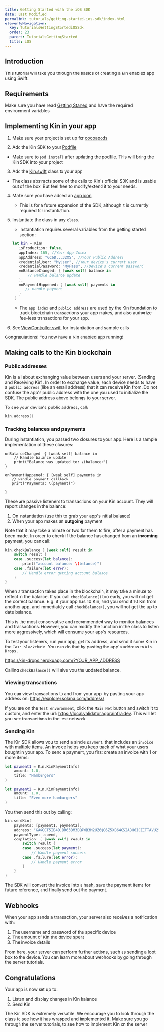 ```yaml
---
title: Getting Started with the iOS SDK
date: Last Modified
permalink: tutorials/getting-started-ios-sdk/index.html
eleventyNavigation:
  key: TutorialsGettingStartediOSSdk
  order: 23
  parent: TutorialsGettingStarted
  title: iOS
---
```



## Introduction

This tutorial will take you through the basics of creating a Kin enabled app using Swift.

## Requirements

Make sure you have read [Getting Started](/tutorials/getting-started/) and have the required environment variables

## Implementing Kin in your app
1. Make sure your project is set up for [cocoapods](https://guides.cocoapods.org/using/using-cocoapods.html)

2. Add the Kin SDK to your [Podfile](https://github.com/richiereitz/kin-starter-ios/blob/main/Podfile)

- Make sure to `pod install` after updating the podfile. This will bring the Kin SDK into your project

3. Add the [Kin.swift](https://github.com/richiereitz/kin-starter-ios/blob/main/kin-starter-ios/Kin.swift) class to your app

- The class abstracts some of the calls to Kin's official SDK and is usable out of the box. But feel free to modify/extend it to your needs.

4. Make sure you have added an [app icon](https://developer.apple.com/tutorials/mac-catalyst/updating-the-app-icon)

   - This is for a future expansion of the SDK, although it is currently required for instantiation.

5. Instantiate the class in any `class`.
   - Instantiation requires several variables from the getting started section:
   ```swift 
   let kin = Kin(
      isProduction: false,
      appIndex: 165, //Your App Index
      appAddress: "GC6D...32XS", //Your Public Address
      credentialUser: "MyUser", //Your device's current user
      credentialPassword: "MyPass", //Device's current password
      onBalanceChanged: { [weak self] balance in
          // Handle balance update
      },
      onPaymentHappened: { [weak self] payments in
         // Handle payment
      }
    )
    ```
      - The `app index` and `public address` are used by the Kin foundation to track blockchain transactions your app makes, and also authorize fee-less transactions for your app.
6. See [ViewController.swift](https://github.com/richiereitz/kin-starter-ios/blob/main/kin-starter-ios/ViewController.swift) for instantiation and sample calls

Congratulations! You now have a Kin enabled app running!

## Making calls to the Kin blockchain

### Public addresses

Kin is all about exchanging value between users and your server. (Sending and Receiving Kin). In order to exchange value, each device needs to have a `public address` (like an email address) that it can receive Kin from. Do not confuse the app's public address with the one you used to initialize the SDK. The public address above belongs to your server.

To see your device's public address, call:

```swift
kin.address()
```

### Tracking balances and payments

During instantiation, you passed two closures to your app. Here is a sample implementation of these clusures:

```swist
onBalanceChanged: { [weak self] balance in
    // Handle balance update
    print("Balance was updated to: \(balance)")
}

onPaymentHappened: { [weak self] paymenta in
   // Handle payment callback
   print("Payments: \(payment)")

}
```

These are passive listeners to transactions on your Kin account. They will report changes in the balance:

1. On instantiation (use this to grab your app's initial balance)
2. When your app makes an **outgoing** payment

Note that it may take a minute or two for them to fire, after a payment has been made. In order to check if the balance has changed from an **incoming** payment, you can call:

```swift
kin.checkBalance { [weak self] result in
    switch result {
    case .success(let balance):
        print("account balance: \(balance)")
    case .failure(let error):
        // Handle error getting account balance
    }
}
```

When a transaction takes place in the blockchain, it may take a minute to reflect in the balance. If you call `checkBalance()` too early, you will not get the correct balance. E.g. if your app has 10 Kin, and you send it 10 Kin from another app, and immediately call `checkBalance()`, you will not get the up to date balance.

This is the most conservative and recommended way to monitor balances and transactions. However, you can modify the function in the class to listen more aggressively, which will consume your app's resources.

To test your listeners, run your app, get its address, and send it some Kin in the `Test blockchain`. You can do that by pasting the app's address to `Kin Drops.`

https://kin-drops.herokuapp.com/?YOUR_APP_ADDRESS

Calling `checkBalance()` will give you the updated balance.

### Viewing transactions

You can view transactions to and from your app, by pasting your app address on: https://explorer.solana.com/address/

If you are on the `Test envoronment`, click the `Main Net` button and switch it to custom, and enter the url: https://local.validator.agorainfra.dev. This will let you see transactions in the test network.

### Sending Kin

The Kin SDK allows you to send a single `payment`, that includes an `invoice` with multiple items. An invoice helps you keep track of what your users bought in your app. To send a payment, you first create an invoice with 1 or more items:

```swift
let payment1 = Kin.KinPaymentInfo(
    amount: 1.0,
    title: "Hamburgers"
)

let payment2 = Kin.KinPaymentInfo(
    amount: 1.0,
    title: "Even more hamburgers"
)
```

You then send this out by calling:

```swift
kin.sendKin(
    payments: [payment1, payment2],
    address: "GA6CCT5IB4DJBR63BM3BQ7WB3M2UZ6QG6Z5XB64GSIABH6ICIETTAVU2",
    paymentType: .spend,
    completion: { [weak self] result in
        switch result {
        case .success(let payment):
            // Handle payment success
        case .failure(let error):
            // Handle payment error
        }
    }
)
```

The SDK will convert the invoice into a hash, save the payment items for future reference, and finally send out the payment.

## Webhooks

When your app sends a transaction, your server also receives a notification with:

1. The username and password of the specific device
2. The amount of Kin the device spent
3. The invoice details

From here, your server can perform further actions, such as sending a loot box to the device. You can learn more about webhooks by going through the server tutorials.

## Congratulations

Your app is now set up to:

1. Listen and display changes in Kin balance
2. Send Kin

The Kin SDK is extremely versatile. We encourage you to look through the class to see how it has wrapped and implemented it. Make sure you go through the server tutorials, to see how to implement Kin on the server
